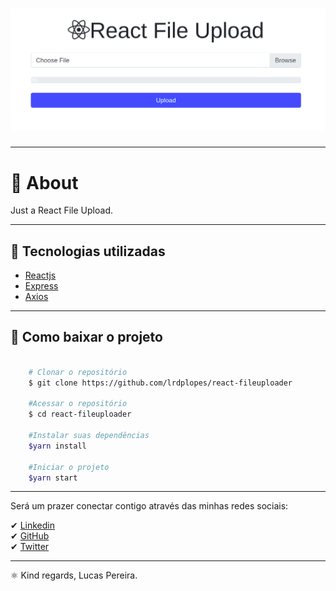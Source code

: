 <h1 align="center">
    <img src="./img/logo_uploadfiles.png">
</h1>

---

# 📝 About

Just a React File Upload.

---

## 🚀 Tecnologias utilizadas

- [Reactjs](https://reactjs.org/)
- [Express](https://www.npmjs.com/package/express)
- [Axios](https://www.npmjs.com/package/axios)

---

## 📁 Como baixar o projeto

```bash

    # Clonar o repositório
    $ git clone https://github.com/lrdplopes/react-fileuploader

    #Acessar o repositório
    $ cd react-fileuploader

    #Instalar suas dependências
    $yarn install

    #Iniciar o projeto
    $yarn start

```

---

Será um prazer conectar contigo através das minhas redes sociais:

✔ [Linkedin](https://www.linkedin.com/in/lucasrd-pereira/) <br>
✔ [GitHub](https://github.com/lrdplopes) <br>
✔ [Twitter](https://twitter.com/LCmeducacional) <br>

---

⚛️ Kind regards,
Lucas Pereira. <br>
